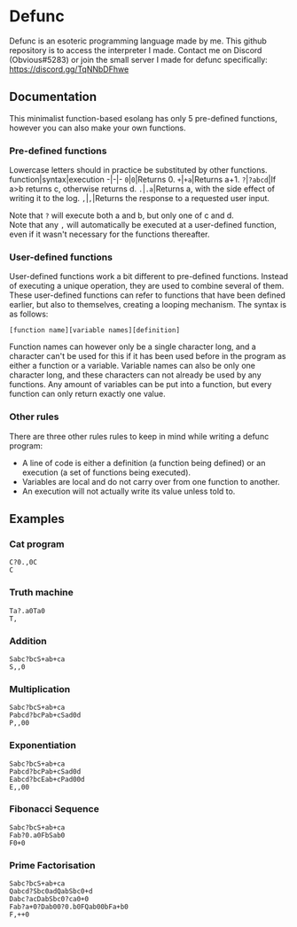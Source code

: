# Defunc
Defunc is an esoteric programming language made by me. This github repository is to access the interpreter I made. Contact me on Discord (Obvious#5283) or join the small server I made for defunc specifically: https://discord.gg/TqNNbDFhwe
## Documentation
This minimalist function-based esolang has only 5 pre-defined functions, however you can also make your own functions.
### Pre-defined functions
Lowercase letters should in practice be substituted by other functions.
function|syntax|execution
-|-|-
`0`|`0`|Returns 0.
`+`|`+a`|Returns a+1.
`?`|`?abcd`|If a>b returns c, otherwise returns d.
`.`|`.a`|Returns a, with the side effect of writing it to the log.
`,`|`,`|Returns the response to a requested user input.

Note that `?` will execute both a and b, but only one of c and d.<br>
Note that any `,` will automatically be executed at a user-defined function, even if it wasn't necessary for the functions thereafter.
### User-defined functions
User-defined functions work a bit different to pre-defined functions. Instead of executing a unique operation, they are used to combine several of them. These user-defined functions can refer to functions that have been defined earlier, but also to themselves, creating a looping mechanism. The syntax is as follows:
```
[function name][variable names][definition]
```
Function names can however only be a single character long, and a character can't be used for this if it has been used before in the program as either a function or a variable. Variable names can also be only one character long, and these characters can not already be used by any functions. Any amount of variables can be put into a function, but every function can only return exactly one value.
### Other rules
There are three other rules rules to keep in mind while writing a defunc program:
* A line of code is either a definition (a function being defined) or an execution (a set of functions being executed).
* Variables are local and do not carry over from one function to another.
* An execution will not actually write its value unless told to.
## Examples
### Cat program
```
C?0.,0C
C
```
### Truth machine
```
Ta?.a0Ta0
T,
```
### Addition
```
Sabc?bcS+ab+ca
S,,0
```
### Multiplication
```
Sabc?bcS+ab+ca
Pabcd?bcPab+cSad0d
P,,00
```
### Exponentiation
```
Sabc?bcS+ab+ca
Pabcd?bcPab+cSad0d
Eabcd?bcEab+cPad00d
E,,00
```
### Fibonacci Sequence
```
Sabc?bcS+ab+ca
Fab?0.a0FbSab0
F0+0
```
### Prime Factorisation
```
Sabc?bcS+ab+ca
Qabcd?Sbc0adQabSbc0+d
Dabc?acDabSbc0?ca0+0
Fab?a+0?Dab00?0.b0FQab00bFa+b0
F,++0
```
